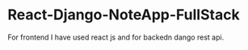 # React-Django-NoteApp-FullStack
 For frontend I have used react js and for backedn dango rest api. 
